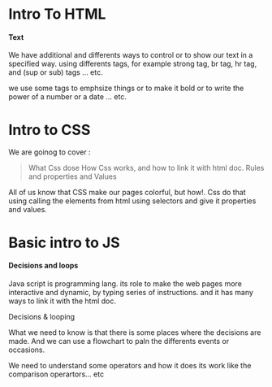 # Intro To HTML 
#### Text 
We have additional and differents ways to control or to show our text in a specified way. using differents tags, for example strong tag, br tag, hr tag, and (sup or sub) tags ... etc.

we use some tags to emphsize things or to make it bold or to write the power of a number or a date ... etc.

# Intro to CSS
We are goinog to cover :
> What Css dose 
> How Css works, and how to link it with html doc.
>  Rules and properties and Values

All of us know that CSS make our pages colorful, but how!.
Css do that using calling the elements from html using selectors and give it  properties and values.


# Basic intro to JS
#### Decisions and loops

Java script is programming lang. its role to make the web pages more interactive and dynamic, by typing series of instructions.
and it has many ways to link it with the html doc.

Decisions & looping

What we need to know is that there is some places where the decisions are made.
And we can use a flowchart to paln the differents events or occasions.

We need to understand some operators and how it does its work
like the comparison operartors... etc 
